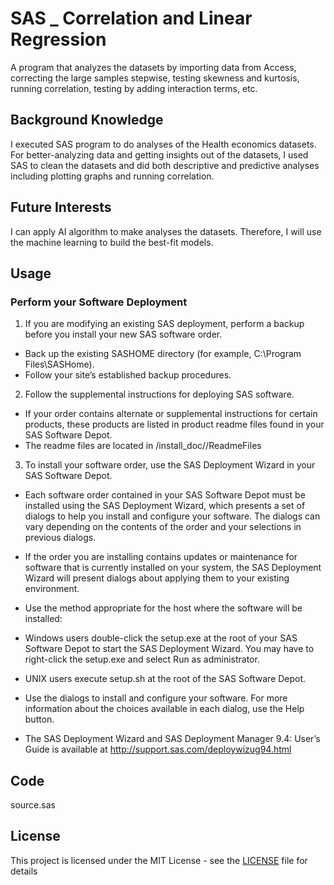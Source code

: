 # SAS _ Correlation and Linear Regression    

A program that analyzes the datasets by importing data from Access, correcting the large samples stepwise, testing skewness and kurtosis, running correlation, testing by adding interaction terms, etc. 

## Background Knowledge
I executed SAS program to do analyses of the Health economics datasets. For better-analyzing data and getting insights out of the datasets, I used SAS to clean the datasets and did both descriptive and predictive analyses including plotting graphs and running correlation.

## Future Interests
I can apply AI algorithm to make analyses the datasets. Therefore, I will use the machine learning to build the best-fit models. 

## Usage

### Perform your Software Deployment

1. If you are modifying an existing SAS deployment, perform a backup before you install your new SAS software order.
- Back up the existing SASHOME directory (for example, C:\Program Files\SASHome).
- Follow your site’s established backup procedures.

2. Follow the supplemental instructions for deploying SAS software.
- If your order contains alternate or supplemental instructions for certain products, these products are listed in product readme files found in your SAS Software Depot.
- The readme files are located in <depot location>/install_doc/<ordernumber>/ReadmeFiles

3. To install your software order, use the SAS Deployment Wizard in your SAS Software Depot.
- Each software order contained in your SAS Software Depot must be installed using the SAS Deployment Wizard, which presents a set of dialogs to help you install and configure your software. The dialogs can vary depending on the contents of the order and your selections in previous dialogs.
- If the order you are installing contains updates or maintenance for software that is currently installed on your system, the SAS Deployment Wizard will present dialogs about applying them to your existing environment.

- Use the method appropriate for the host where the software will be installed:
- Windows users double-click the setup.exe at the root of your SAS Software Depot to start the SAS Deployment Wizard. You may have to right-click the setup.exe and select Run as administrator.
- UNIX users execute setup.sh at the root of the SAS Software Depot.
- Use the dialogs to install and configure your software. For more information about the choices available in each dialog, use the Help button.
- The SAS Deployment Wizard and SAS Deployment Manager 9.4: User’s Guide is available at http://support.sas.com/deploywizug94.html

## Code
source.sas

## License
This project is licensed under the MIT License - see the [LICENSE](LICENSE) file for details

